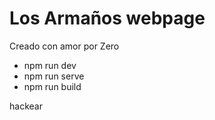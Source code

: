 Los Armaños webpage
===================

Creado con amor por Zero

- npm run dev
- npm run serve
- npm run build

hackear
